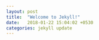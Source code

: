 ```yaml
---
layout: post
title:  "Welcome to Jekyll!"
date:   2018-01-22 15:04:02 +0530
categories: jekyll update
---
```

<iframe class="lazyload" data-src="//www.youtube.com/embed/-aKfnYJfnno" width="100%" height="400" frameborder="0" allowfullscreen></iframe>
<iframe class="lazyload" data-src="//www.youtube.com/embed/7zdgl6-tOTc" width="100%" height="400" frameborder="0" allowfullscreen></iframe>
<iframe class="lazyload" data-src="//www.youtube.com/embed/dYi5wpIhrIE" width="100%" height="400" frameborder="0" allowfullscreen></iframe>
<iframe class="lazyload" data-src="//www.youtube.com/embed/TL14LHROKTA" width="100%" height="400" frameborder="0" allowfullscreen></iframe>
<iframe class="lazyload" data-src="//www.youtube.com/embed/2LnHpDkk55k" width="100%" height="400" frameborder="0" allowfullscreen></iframe>
<iframe class="lazyload" data-src="//www.youtube.com/embed/KQMNJeLO3fg" width="100%" height="400" frameborder="0" allowfullscreen></iframe>
<iframe class="lazyload" data-src="//www.youtube.com/embed/Fqcdk6kpdbU" width="100%" height="400" frameborder="0" allowfullscreen></iframe>
<iframe class="lazyload" data-src="//www.youtube.com/embed/lcH1i83ukpU" width="100%" height="400" frameborder="0" allowfullscreen></iframe>
<iframe class="lazyload" data-src="//www.youtube.com/embed/J76yST7uF60" width="100%" height="400" frameborder="0" allowfullscreen></iframe>
<iframe class="lazyload" data-src="//www.youtube.com/embed/OW5OphQkT0I" width="100%" height="400" frameborder="0" allowfullscreen></iframe>
<iframe class="lazyload" data-src="//www.youtube.com/embed/hRfDhs_NL0Q" width="100%" height="400" frameborder="0" allowfullscreen></iframe>
<iframe class="lazyload" data-src="//www.youtube.com/embed/inTCCMNWBuU" width="100%" height="400" frameborder="0" allowfullscreen></iframe>
<iframe class="lazyload" data-src="//www.youtube.com/embed/sCUvYFlq7LE" width="100%" height="400" frameborder="0" allowfullscreen></iframe>
<iframe class="lazyload" data-src="//www.youtube.com/embed/UxpSh309VMg" width="100%" height="400" frameborder="0" allowfullscreen></iframe>
<iframe class="lazyload" data-src="//www.youtube.com/embed/gOnczIy160E" width="100%" height="400" frameborder="0" allowfullscreen></iframe>
<iframe class="lazyload" data-src="//www.youtube.com/embed/N0QFfrFX--g" width="100%" height="400" frameborder="0" allowfullscreen></iframe>
<iframe class="lazyload" data-src="//www.youtube.com/embed/kQHsp706uDU" width="100%" height="400" frameborder="0" allowfullscreen></iframe>
<iframe class="lazyload" data-src="//www.youtube.com/embed/PZmO-mqaf5E" width="100%" height="400" frameborder="0" allowfullscreen></iframe>
<iframe class="lazyload" data-src="//www.youtube.com/embed/jWEr_yzzM5c" width="100%" height="400" frameborder="0" allowfullscreen></iframe>
<iframe class="lazyload" data-src="//www.youtube.com/embed/cvWFjtmQyfM" width="100%" height="400" frameborder="0" allowfullscreen></iframe>
<iframe class="lazyload" data-src="//www.youtube.com/embed/ypSLctOnu_g" width="100%" height="400" frameborder="0" allowfullscreen></iframe>
<iframe class="lazyload" data-src="//www.youtube.com/embed/tVeN1ikIDFc" width="100%" height="400" frameborder="0" allowfullscreen></iframe>
<iframe class="lazyload" data-src="//www.youtube.com/embed/PDu0lyjDAZ8" width="100%" height="400" frameborder="0" allowfullscreen></iframe>
<iframe class="lazyload" data-src="//www.youtube.com/embed/2zjw4PzPqlE" width="100%" height="400" frameborder="0" allowfullscreen></iframe>
<iframe class="lazyload" data-src="//www.youtube.com/embed/wDKI5sHnefc" width="100%" height="400" frameborder="0" allowfullscreen></iframe>
<iframe class="lazyload" data-src="//www.youtube.com/embed/4r7NCAZK7sY" width="100%" height="400" frameborder="0" allowfullscreen></iframe>
<iframe class="lazyload" data-src="//www.youtube.com/embed/T5xwY74c27Q" width="100%" height="400" frameborder="0" allowfullscreen></iframe>
<iframe class="lazyload" data-src="//www.youtube.com/embed/6mhWkkGKTO8" width="100%" height="400" frameborder="0" allowfullscreen></iframe>
<iframe class="lazyload" data-src="//www.youtube.com/embed/5Ea7IogBkTs" width="100%" height="400" frameborder="0" allowfullscreen></iframe>
<iframe class="lazyload" data-src="//www.youtube.com/embed/BTymBNeu7Lg" width="100%" height="400" frameborder="0" allowfullscreen></iframe>
<iframe class="lazyload" data-src="//www.youtube.com/embed/S_Q1l9zvK8s" width="100%" height="400" frameborder="0" allowfullscreen></iframe>
<iframe class="lazyload" data-src="//www.youtube.com/embed/wlGu-8jQvNw" width="100%" height="400" frameborder="0" allowfullscreen></iframe>
<iframe class="lazyload" data-src="//www.youtube.com/embed/nf98kJf50ig" width="100%" height="400" frameborder="0" allowfullscreen></iframe>
<iframe class="lazyload" data-src="//www.youtube.com/embed/PIJX3zuZ6es" width="100%" height="400" frameborder="0" allowfullscreen></iframe>
<iframe class="lazyload" data-src="//www.youtube.com/embed/e4fshj7E3Hg" width="100%" height="400" frameborder="0" allowfullscreen></iframe>
<iframe class="lazyload" data-src="//www.youtube.com/embed/lqO2zKooa1M" width="100%" height="400" frameborder="0" allowfullscreen></iframe>
<iframe class="lazyload" data-src="//www.youtube.com/embed/ne_htARsUl8" width="100%" height="400" frameborder="0" allowfullscreen></iframe>
<iframe class="lazyload" data-src="//www.youtube.com/embed/qNBNo8ZgP5g" width="100%" height="400" frameborder="0" allowfullscreen></iframe>
<iframe class="lazyload" data-src="//www.youtube.com/embed/3phjA3wTIz4" width="100%" height="400" frameborder="0" allowfullscreen></iframe>
<iframe class="lazyload" data-src="//www.youtube.com/embed/FmvYH2ukxGI" width="100%" height="400" frameborder="0" allowfullscreen></iframe>
<iframe class="lazyload" data-src="//www.youtube.com/embed/F9w7UxvjVt4" width="100%" height="400" frameborder="0" allowfullscreen></iframe>
<iframe class="lazyload" data-src="//www.youtube.com/embed/xVabs1GgkGY" width="100%" height="400" frameborder="0" allowfullscreen></iframe>
<iframe class="lazyload" data-src="//www.youtube.com/embed/vLH76UYdaRY" width="100%" height="400" frameborder="0" allowfullscreen></iframe>
<iframe class="lazyload" data-src="//www.youtube.com/embed/oEO95eVCUWI" width="100%" height="400" frameborder="0" allowfullscreen></iframe>
<iframe class="lazyload" data-src="//www.youtube.com/embed/zvL9FA8yJ2g" width="100%" height="400" frameborder="0" allowfullscreen></iframe>
<iframe class="lazyload" data-src="//www.youtube.com/embed/GpIheEByLPQ" width="100%" height="400" frameborder="0" allowfullscreen></iframe>
<iframe class="lazyload" data-src="//www.youtube.com/embed/MQAsiq_EHa0" width="100%" height="400" frameborder="0" allowfullscreen></iframe>
<iframe class="lazyload" data-src="//www.youtube.com/embed/GpTEr5viSnw" width="100%" height="400" frameborder="0" allowfullscreen></iframe>
<iframe class="lazyload" data-src="//www.youtube.com/embed/3ZxPl3Qpg_E" width="100%" height="400" frameborder="0" allowfullscreen></iframe>
<iframe class="lazyload" data-src="//www.youtube.com/embed/6nNhMn5-LGU" width="100%" height="400" frameborder="0" allowfullscreen></iframe>
<iframe class="lazyload" data-src="//www.youtube.com/embed/1QvYIcfUlm0" width="100%" height="400" frameborder="0" allowfullscreen></iframe>
<iframe class="lazyload" data-src="//www.youtube.com/embed/3jTu-f1fxTI" width="100%" height="400" frameborder="0" allowfullscreen></iframe>
<iframe class="lazyload" data-src="//www.youtube.com/embed/jRdnq7__Y_M" width="100%" height="400" frameborder="0" allowfullscreen></iframe>
<iframe class="lazyload" data-src="//www.youtube.com/embed/Zl-5lToKMiw" width="100%" height="400" frameborder="0" allowfullscreen></iframe>
<iframe class="lazyload" data-src="//www.youtube.com/embed/uwzHy9KPav0" width="100%" height="400" frameborder="0" allowfullscreen></iframe>
<iframe class="lazyload" data-src="//www.youtube.com/embed/Bqf0iZRQDe0" width="100%" height="400" frameborder="0" allowfullscreen></iframe>
<iframe class="lazyload" data-src="//www.youtube.com/embed/tRvsXS2rgJ0" width="100%" height="400" frameborder="0" allowfullscreen></iframe>
<iframe class="lazyload" data-src="//www.youtube.com/embed/VgeIr-xgJpc" width="100%" height="400" frameborder="0" allowfullscreen></iframe>
<iframe class="lazyload" data-src="//www.youtube.com/embed/xqNNp8S4izA" width="100%" height="400" frameborder="0" allowfullscreen></iframe>
<iframe class="lazyload" data-src="//www.youtube.com/embed/Ouosc4DRQR8" width="100%" height="400" frameborder="0" allowfullscreen></iframe>
<iframe class="lazyload" data-src="//www.youtube.com/embed/nfLX5LsiDSI" width="100%" height="400" frameborder="0" allowfullscreen></iframe>
<iframe class="lazyload" data-src="//www.youtube.com/embed/qp3PZpd7_hc" width="100%" height="400" frameborder="0" allowfullscreen></iframe>
<iframe class="lazyload" data-src="//www.youtube.com/embed/lPE8xnYNk20" width="100%" height="400" frameborder="0" allowfullscreen></iframe>
<iframe class="lazyload" data-src="//www.youtube.com/embed/BACSAJs0Lok" width="100%" height="400" frameborder="0" allowfullscreen></iframe>
<iframe class="lazyload" data-src="//www.youtube.com/embed/szZ86fzz9Ik" width="100%" height="400" frameborder="0" allowfullscreen></iframe>
<iframe class="lazyload" data-src="//www.youtube.com/embed/tlQ3cvRsdNg" width="100%" height="400" frameborder="0" allowfullscreen></iframe>
<iframe class="lazyload" data-src="//www.youtube.com/embed/W3gkqImeQhI" width="100%" height="400" frameborder="0" allowfullscreen></iframe>
<iframe class="lazyload" data-src="//www.youtube.com/embed/E4fnC3qXAao" width="100%" height="400" frameborder="0" allowfullscreen></iframe>
<iframe class="lazyload" data-src="//www.youtube.com/embed/MU1UBiLadUg" width="100%" height="400" frameborder="0" allowfullscreen></iframe>
<iframe class="lazyload" data-src="//www.youtube.com/embed/kWb_XomTkUY" width="100%" height="400" frameborder="0" allowfullscreen></iframe>
<iframe class="lazyload" data-src="//www.youtube.com/embed/wRh50G2wB28" width="100%" height="400" frameborder="0" allowfullscreen></iframe>
<iframe class="lazyload" data-src="//www.youtube.com/embed/jan5RpezrM4" width="100%" height="400" frameborder="0" allowfullscreen></iframe>
<iframe class="lazyload" data-src="//www.youtube.com/embed/b9A_OEVBwzQ" width="100%" height="400" frameborder="0" allowfullscreen></iframe>
<iframe class="lazyload" data-src="//www.youtube.com/embed/kxX3_xDXQgY" width="100%" height="400" frameborder="0" allowfullscreen></iframe>
<iframe class="lazyload" data-src="//www.youtube.com/embed/HCu6BqH-8kg" width="100%" height="400" frameborder="0" allowfullscreen></iframe>
<iframe class="lazyload" data-src="//www.youtube.com/embed/H7V5rmgvIog" width="100%" height="400" frameborder="0" allowfullscreen></iframe>
<iframe class="lazyload" data-src="//www.youtube.com/embed/uGcj748nDok" width="100%" height="400" frameborder="0" allowfullscreen></iframe>

